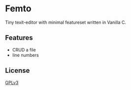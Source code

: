 # Femto

Tiny texit-editor with minimal featureset written in Vanilla C.

## Features

- CRUD a file
- line numbers

## License

[GPLv3](https://www.gnu.org/licenses/gpl-3.0.html)
